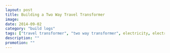 ```yaml
---
layout: post
title: Building a Two Way Travel Transformer
image:
date: 2014-09-02
category: "build logs"
tags: ["travel transformer", "two way transformer", electricity, electronics, soldering, "project box", dpdt]
description: ""
promotion: ""
---
```

